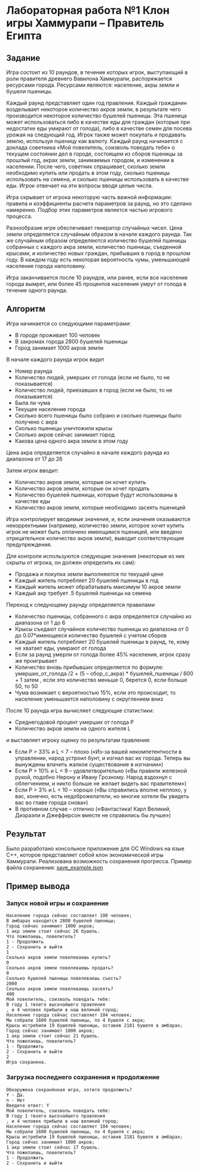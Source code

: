 # Лабораторная работа №1 Клон игры Хаммурапи – Правитель Египта

## Задание

Игра состоит из 10 раундов, в течение которых игрок, выступающий в роли
правителя древнего Вавилона Хаммурапи, распоряжается ресурсами
города. Ресурсами являются: население, акры земли и бушели пшеницы.

Каждый раунд представляет один год правления. Каждый гражданин
возделывает некоторое количество акров земли, в результате чего
производится некоторое количество бушелей пшеницы. Эта пшеница
может использоваться либо в качестве еды для граждан (которые при
недостатке еды умирают от голода), либо в качестве семян для посева
урожая на следующий год. Игрок также может покупать и продавать землю,
используя пшеницу как валюту.
Каждый раунд начинается с доклада советника «Мой повелитель,
соизволь поведать тебе» о текущем состоянии дел в городе, состоящем из
сборов пшеницы за прошлый год, акрах земли, занимаемых городом, и
изменении в населении. После чего, советник спрашивает, сколько земли
необходимо купить или продать в этом году, сколько пшеницы
использовать на семена, и сколько пшеницы использовать в качестве еды.
Игрок отвечает на эти вопросы вводя целые числа.

Игра скрывает от игрока некоторую часть важной информации: правила и
коэффициенты расчета параметров за раунд, но это сделано намеренно.
Подбор этих параметров является частью игрового процесса.

Разнообразие игре обеспечивает генератор случайных чисел. Цена земли
определяется случайным образом в начале каждого раунда. Так же
случайным образом определяются количество бушелей пшеницы
собранных с каждого акра земли, количество пшеницы, съеденной
крысами, и количество новых граждан, прибывших в город в прошлом году.
В каждом году есть некоторая вероятность чумы, уменьшающей
население города наполовину.

Игра заканчивается после 10 раундов, или ранее, если все население
города вымрет, или более 45 процентов населения умрут от голода в
течение одного раунда.

## Алгоритм

Игра начинается со следующими параметрами:

- В городе проживает 100 человек
- В закромах города 2800 бушелей пшеницы
- Город занимает 1000 акров земли

В начале каждого раунда игрок видит

- Номер раунда
- Количество людей, умерших от голода (если не было, то не
показывается)
- Количество людей, приехавших в город (если не было, то не
показывается)
- Была ли чума
- Текущее население города
- Сколько всего пшеницы было собрано и сколько пшеницы было
получено с акра
- Сколько пшеницы уничтожили крысы
- Сколько акров сейчас занимает город
- Какова цена одного акра земли в этом году

Цена акра определяется случайно в начале каждого раунда из диапазона
от 17 до 26

Затем игрок вводит:

- Количество акров земли, которые он хочет купить
- Количество акров земли, которые он хочет продать
- Количество бушелей пшеницы, которые будут использованы в
качестве еды
- Количество акров земли, которые необходимо засеять пшеницей

Игра контролирует вводимые значения, и, если значения оказываются
некорректными (например, количество земли, которое хочет купить игрок
не может быть оплачено имеющимся пшеницей, или введено
отрицательное количество акров земли), выводит соответствующие
предупреждения.

Для контроля используются следующие значения (некоторые из них
скрыты от игрока, он должен определить их сам):

- Продажа и покупка земли выполняются по текущей цене
- Каждый житель потребляет 20 бушелей пшеницы в год
- Каждый житель может обрабатывать максимум 10 акров земли
- Каждый акр требует .5 бушелей пшеницы на семена

Переход к следующему раунду определяется правилами

- Количество пшеницы, собранного с акра определяется случайно из
диапазона от 1 до 6
- Крысы съедают случайное количество пшеницы из диапазона от 0 до
0.07*имеющееся количество бушелей с учетом сборов
- Каждый житель потребляет 20 бушелей пшеницы в раунд, те, кому не
хватает еды, умирают от голода
- Если за раунд умерли от голода более 45% населения, игрок сразу же
проигрывает
- Количество вновь прибывших определяется по формуле:
умерших_от_голода /2 + (5 – сбор_с_акра) * бушелей_пшеницы / 600 +
1
затем , если это количество меньше 0, берется 0, если больше 50, то
50
- Чума возникает с вероятностью 15%, если это происходит, то
население уменьшается наполовину с округлением вниз

После 10 раунда игра вычисляет следующие статистики:

- Среднегодовой процент умерших от голода P
- Количество акров земли на одного жителя L

и выставляет игроку оценку по результатам правления:

- Если P > 33% и L < 7 – плохо («Из-за вашей некомпетентности в
управлении, народ устроил бунт, и изгнал вас их города. Теперь вы
вынуждены влачить жалкое существование в изгнании»)
- Если P > 10% и L < 9 – удовлетворительно («Вы правили железной
рукой, подобно Нерону и Ивану Грозному. Народ вздохнул с
облегчением, и никто больше не желает видеть вас правителем»)
- Если P > 3% и L < 10 – хорошо («Вы справились вполне неплохо, у вас,
конечно, есть недоброжелатели, но многие хотели бы увидеть вас во
главе города снова»)
- В противном случае – отлично («Фантастика! Карл Великий,
Дизраэли и Джефферсон вместе не справились бы лучше»)

## Результат

Было разработано консольное приложение для ОС Windows на язые C++, которое представляет собой клон экономической игры Хаммурапи. Реализована возможность сохранения прогресса. Пример файла сохранения: [save_example.json](./save_example.json)

## Пример вывода

### Запуск новой игры и сохранение

```
Население города сейчас составляет 100 человек;
В амбарах находится 2800 бушелей пшеницы;
Город сейчас занимает 1000 акров;
1 акр земли стоит сейчас 26 бушель.
Что пожелаешь, повелитель?
1 - Продолжить
2 - Сохранить и выйти
1
Сколько акров земли повелеваешь купить?
0
Сколько акров земли повелеваешь продать?
0
Сколько бушелей пшеницы повелеваешь съесть?
2000
Сколько акров земли повелеваешь засеять?
400
Мой повелитель, соизволь поведать тебе:
В году 1 твоего высочайшего правления
, и 4 человек прибыли в наш великий город;
Население города сейчас составляет 104 человек;
Мы собрали 1600 бушелей пшеницы, по 4 бушеля с акра;
Крысы истребили 19 бушелей пшеницы, оставив 2181 бушеля в амбарах;
Город сейчас занимает 1000 акров;
1 акр земли стоит сейчас 21 бушель.
Что пожелаешь, повелитель?
1 - Продолжить
2 - Сохранить и выйти
2
Игра сохранена.
```

### Загрузка последнего сохранения и продолжение

```
Обнаружена сохранённая игра, хотите продолжить?
Y - Да.
n - Нет
Введите ответ: Y
Мой повелитель, соизволь поведать тебе:
В году 1 твоего высочайшего правления
, и 4 человек прибыли в наш великий город;
Население города сейчас составляет 104 человек;
Мы собрали 1600 бушелей пшеницы, по 4 бушеля с акра;
Крысы истребили 19 бушелей пшеницы, оставив 2181 бушеля в амбарах;
Город сейчас занимает 1000 акров;
1 акр земли стоит сейчас 17 бушель.
Что пожелаешь, повелитель?
1 - Продолжить
2 - Сохранить и выйти
```
